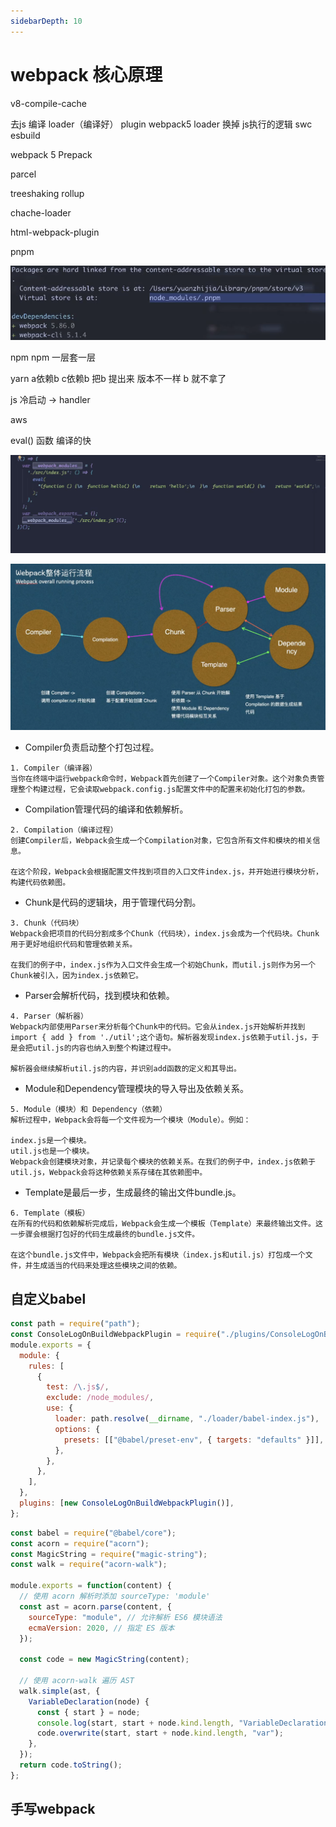 ```yaml
---
sidebarDepth: 10
---
```


# webpack 核心原理 




v8-compile-cache 

去js 编译  loader（编译好）  plugin     webpack5 loader 换掉 js执行的逻辑   swc esbuild 


webpack 5  Prepack 

parcel 

treeshaking rollup

chache-loader

html-webpack-plugin 

pnpm 

![alt text](./assets/pnpm.png)

npm  npm 一层套一层  

yarn a依赖b c依赖b 把b 提出来  版本不一样 b 就不拿了 


js 冷启动 -> handler

aws 

eval() 函数 编译的快 




![alt text](./assets/webpack1.png)

![alt text](./assets/webpack2.png)

- Compiler负责启动整个打包过程。

```text
1. Compiler（编译器）
当你在终端中运行webpack命令时，Webpack首先创建了一个Compiler对象。这个对象负责管理整个构建过程，它会读取webpack.config.js配置文件中的配置来初始化打包的参数。
```

- Compilation管理代码的编译和依赖解析。

```text
2. Compilation（编译过程）
创建Compiler后，Webpack会生成一个Compilation对象，它包含所有文件和模块的相关信息。

在这个阶段，Webpack会根据配置文件找到项目的入口文件index.js，并开始进行模块分析，构建代码依赖图。
```

- Chunk是代码的逻辑块，用于管理代码分割。

```text
3. Chunk（代码块）
Webpack会把项目的代码分割成多个Chunk（代码块），index.js会成为一个代码块。Chunk用于更好地组织代码和管理依赖关系。

在我们的例子中，index.js作为入口文件会生成一个初始Chunk，而util.js则作为另一个Chunk被引入，因为index.js依赖它。
```

- Parser会解析代码，找到模块和依赖。

```text
4. Parser（解析器）
Webpack内部使用Parser来分析每个Chunk中的代码。它会从index.js开始解析并找到import { add } from './util';这个语句。解析器发现index.js依赖于util.js，于是会把util.js的内容也纳入到整个构建过程中。

解析器会继续解析util.js的内容，并识别add函数的定义和其导出。
```

- Module和Dependency管理模块的导入导出及依赖关系。

```text
5. Module（模块）和 Dependency（依赖）
解析过程中，Webpack会将每一个文件视为一个模块（Module）。例如：

index.js是一个模块。
util.js也是一个模块。
Webpack会创建模块对象，并记录每个模块的依赖关系。在我们的例子中，index.js依赖于util.js，Webpack会将这种依赖关系存储在其依赖图中。
```

- Template是最后一步，生成最终的输出文件bundle.js。

```text
6. Template（模板）
在所有的代码和依赖解析完成后，Webpack会生成一个模板（Template）来最终输出文件。这一步骤会根据打包好的代码生成最终的bundle.js文件。

在这个bundle.js文件中，Webpack会把所有模块（index.js和util.js）打包成一个文件，并生成适当的代码来处理这些模块之间的依赖。
```


## 自定义babel

```js
const path = require("path");
const ConsoleLogOnBuildWebpackPlugin = require("./plugins/ConsoleLogOnBuildWebpackPlugin");
module.exports = {
  module: {
    rules: [
      {
        test: /\.js$/,
        exclude: /node_modules/,
        use: {
          loader: path.resolve(__dirname, "./loader/babel-index.js"),
          options: {
            presets: [["@babel/preset-env", { targets: "defaults" }]],
          },
        },
      },
    ],
  },
  plugins: [new ConsoleLogOnBuildWebpackPlugin()],
};

```

```js
const babel = require("@babel/core");
const acorn = require("acorn");
const MagicString = require("magic-string");
const walk = require("acorn-walk");

module.exports = function(content) {
  // 使用 acorn 解析时添加 sourceType: 'module'
  const ast = acorn.parse(content, {
    sourceType: "module", // 允许解析 ES6 模块语法
    ecmaVersion: 2020, // 指定 ES 版本
  });

  const code = new MagicString(content);

  // 使用 acorn-walk 遍历 AST
  walk.simple(ast, {
    VariableDeclaration(node) {
      const { start } = node;
      console.log(start, start + node.kind.length, "VariableDeclaration");
      code.overwrite(start, start + node.kind.length, "var");
    },
  });
  return code.toString();
};

```

## 手写webpack
